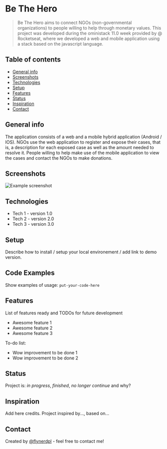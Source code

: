 # Be The Hero
> Be The Hero aims to connect NGOs (non-governmental organizations) to people willing to help through monetary values. This project was developed during the oministack 11.0 week provided by @ Rocketseat, where we developed a web and mobile application using a stack based on the javascript language.

## Table of contents
* [General info](#general-info)
* [Screenshots](#screenshots)
* [Technologies](#technologies)
* [Setup](#setup)
* [Features](#features)
* [Status](#status)
* [Inspiration](#inspiration)
* [Contact](#contact)

## General info
The application consists of a web and a mobile hybrid application (Android / IOS). NGOs use the web application to register and expose their cases, that is, a description for each exposed case as well as the amount needed to resolve it. People willing to help make use of the mobile application to view the cases and contact the NGOs to make donations.

## Screenshots
![Example screenshot](./img/screenshot.png)

## Technologies
* Tech 1 - version 1.0
* Tech 2 - version 2.0
* Tech 3 - version 3.0

## Setup
Describe how to install / setup your local environement / add link to demo version.

## Code Examples
Show examples of usage:
`put-your-code-here`

## Features
List of features ready and TODOs for future development
* Awesome feature 1
* Awesome feature 2
* Awesome feature 3

To-do list:
* Wow improvement to be done 1
* Wow improvement to be done 2

## Status
Project is: _in progress_, _finished_, _no longer continue_ and why?

## Inspiration
Add here credits. Project inspired by..., based on...

## Contact
Created by [@flynerdpl](https://www.flynerd.pl/) - feel free to contact me!
